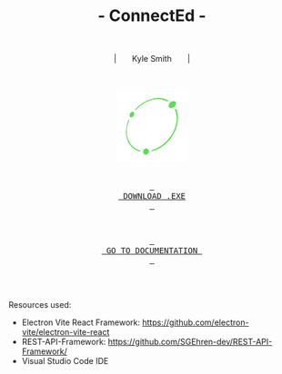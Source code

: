 <div align = center>

# - ConnectEd -

<br>

<p>
  | &nbsp &nbsp &nbsp Kyle Smith &nbsp &nbsp &nbsp |
</p>

<br>
<br>

<img src="./connectEd/src/assets/icons/connected-frame-logo.svg" alt="ConnectEd" height="25%" width="25%">

<br>
<br>

[<kbd> <br> DOWNLOAD .EXE <br> </kbd>][KBD]

<br>

[<kbd> <br> GO TO DOCUMENTATION <br> </kbd>][GOTO]


</div>

<br>
<br>

<a name="documentation"></a>
Resources used:
- Electron Vite React Framework: https://github.com/electron-vite/electron-vite-react
- REST-API-Framework: https://github.com/SGEhren-dev/REST-API-Framework/ 
- Visual Studio Code IDE


<!---------------------------------------------------------------------------->

[KBD]: http://example.com/
[GOTO]: #documentation

<!--------------------------------------------------------------------------->
